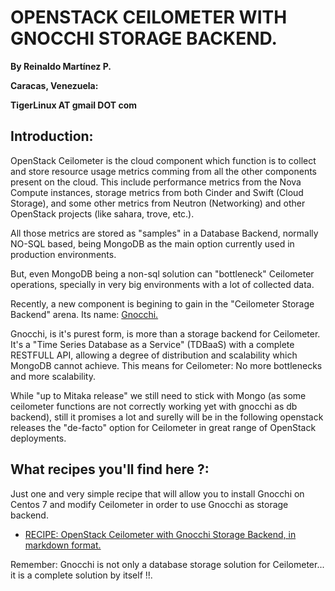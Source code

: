 # OPENSTACK CEILOMETER WITH GNOCCHI STORAGE BACKEND.

**By Reinaldo Martínez P.**

**Caracas, Venezuela:**

**TigerLinux AT gmail DOT com**


## Introduction:

OpenStack Ceilometer is the cloud component which function is to collect and store resource usage metrics comming from all the other components present on the cloud. This include performance metrics from the Nova Compute instances, storage metrics from both Cinder and Swift (Cloud Storage), and some other metrics from Neutron (Networking) and other OpenStack projects (like sahara, trove, etc.).

All those metrics are stored as "samples" in a Database Backend, normally NO-SQL based, being MongoDB as the main option currently used in production environments.

But, even MongoDB being a non-sql solution can "bottleneck" Ceilometer operations, specially in very big environments with a lot of collected data.

Recently, a new component is begining to gain in the "Ceilometer Storage Backend" arena. Its name: [Gnocchi.](https://wiki.openstack.org/wiki/Gnocchi)

Gnocchi, is it's purest form, is more than a storage backend for Ceilometer. It's a "Time Series Database as a Service" (TDBaaS) with a complete RESTFULL API, allowing a degree of distribution and scalability which MongoDB cannot achieve. This means for Ceilometer: No more bottlenecks and more scalability.

While "up to Mitaka release" we still need to stick with Mongo (as some ceilometer functions are not correctly working yet with gnocchi as db backend), still it promises a lot and surelly will be in the following openstack releases the "de-facto" option for Ceilometer in great range of OpenStack deployments.


## What recipes you'll find here ?:

Just one and very simple recipe that will allow you to install Gnocchi on Centos 7 and modify Ceilometer in order to use Gnocchi as storage backend.

* [RECIPE: OpenStack Ceilometer with Gnocchi Storage Backend, in markdown format.](https://github.com/tigerlinux/tigerlinux.github.io/blob/master/recipes/openstack/ceilometer-with-gnocchi-backend/RECIPE-ceilometer-with-gnocchi-backend.md "OpenStack Ceilometer with Gnocchi Backend")

Remember: Gnocchi is not only a database storage solution for Ceilometer... it is a complete solution by itself !!.
